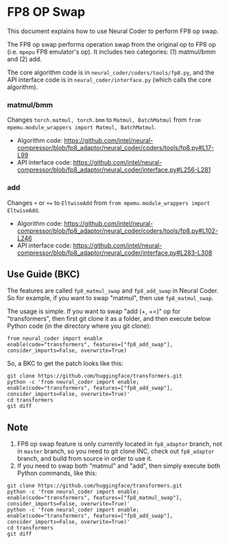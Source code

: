 FP8 OP Swap
=====

This document explains how to use Neural Coder to perform FP8 op swap.

The FP8 op swap performs operation swap from the original op to FP8 op (i.e. `mpepu` FP8 emulator's op). It includes two categories: (1) matmul/bmm and (2) add. 

The core algorithm code is in `neural_coder/coders/tools/fp8.py`, and the API interface code is in `neural_coder/interface.py` (which calls the core algorithm).

### matmul/bmm

Changes `torch.matmul, torch.bmm` to `Matmul, BatchMatmul` from `from mpemu.module_wrappers import Matmul, BatchMatmul`.

- Algorithm code: https://github.com/intel/neural-compressor/blob/fp8_adaptor/neural_coder/coders/tools/fp8.py#L17-L99
- API interface code: https://github.com/intel/neural-compressor/blob/fp8_adaptor/neural_coder/interface.py#L256-L281

### add

Changes `+` or `+=` to `EltwiseAdd` from `from mpemu.module_wrappers import EltwiseAdd`.

- Algorithm code: https://github.com/intel/neural-compressor/blob/fp8_adaptor/neural_coder/coders/tools/fp8.py#L102-L246
- API interface code: https://github.com/intel/neural-compressor/blob/fp8_adaptor/neural_coder/interface.py#L283-L308

## Use Guide (BKC)

The features are called `fp8_matmul_swap` and `fp8_add_swap` in Neural Coder. So for example, if you want to swap "matmul", then use `fp8_matmul_swap`.

The usage is simple. If you want to swap "add (+, +=)" op for "transformers", then first git clone it as a folder, and then execute below Python code (in the directory where you git clone):

```
from neural_coder import enable
enable(code="transformers", features=["fp8_add_swap"], consider_imports=False, overwrite=True)
```

So, a BKC to get the patch looks like this:

```
git clone https://github.com/huggingface/transformers.git
python -c 'from neural_coder import enable; enable(code="transformers", features=["fp8_add_swap"], consider_imports=False, overwrite=True)'
cd transformers
git diff
```

## Note

1. FP8 op swap feature is only currently located in `fp8_adaptor` branch, not in `master` branch, so you need to git clone INC, check out `fp8_adaptor` branch, and build from source in order to use it.
2. If you need to swap both "matmul" and "add", then simply execute both Python commands, like this:
```
git clone https://github.com/huggingface/transformers.git
python -c 'from neural_coder import enable; enable(code="transformers", features=["fp8_matmul_swap"], consider_imports=False, overwrite=True)'
python -c 'from neural_coder import enable; enable(code="transformers", features=["fp8_add_swap"], consider_imports=False, overwrite=True)'
cd transformers
git diff
```
